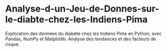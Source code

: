 # Analyse-d-un-Jeu-de-Donnes-sur-le-diabte-chez-les-Indiens-Pima
Exploration des données du diabète chez les Indiens Pima en Python, avec Pandas, NumPy et Matplotlib. Analyse des tendances et des facteurs de risque.
